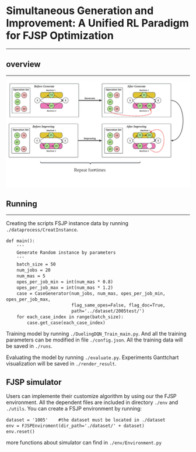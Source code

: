 # Simultaneous Generation and Improvement: A Unified RL Paradigm for FJSP Optimization

---

## overview

---

<img src="assets/overview.svg" alt="Alt text" title="Optional title" style="">


## Running

---
Creating the scripts FSJP instance data by running `./dataprocess/CreatInstance`.

    def main():
        '''
        Generate Random instance by parameters
        '''
        batch_size = 50
        num_jobs = 20
        num_mas = 5
        opes_per_job_min = int(num_mas * 0.8)
        opes_per_job_max = int(num_mas * 1.2)
        case = CaseGenerator(num_jobs, num_mas, opes_per_job_min, opes_per_job_max,
                             flag_same_opes=False, flag_doc=True,
                             path='../dataset/2005test/')
        for each_case_index in range(batch_size):
            case.get_case(each_case_index)

Training model by running `./DuelingDQN_Train_main.py`. And all the training parameters can be modified in file `./config.json`.
All the training data will be saved in `./runs`.

Evaluating the model by running `./evaluate.py`. Experiments Ganttchart visualization will be saved in `./render_result`.

## FJSP simulator

Users can  implemente their customize algorithm by using our the FJSP environment. All the dependent files are included in directory `./env` and `./utils`.
You can create a FSJP environment by running:

    dataset = '1005'    #the dataset must be located in ./dataset
    env = FJSPEnviroment(dir_path='./dataset/' + dataset)
    env.reset()

more functions about simulator can find in `./env/Environment.py`
